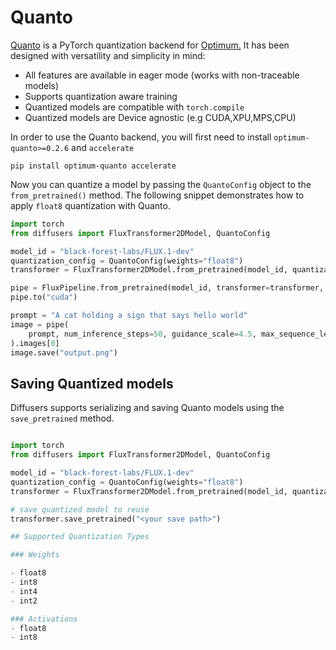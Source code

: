 <!--Copyright 2025 The HuggingFace Team. All rights reserved.

Licensed under the Apache License, Version 2.0 (the "License"); you may not use this file except in compliance with
the License. You may obtain a copy of the License at

http://www.apache.org/licenses/LICENSE-2.0

Unless required by applicable law or agreed to in writing, software distributed under the License is distributed on
an "AS IS" BASIS, WITHOUT WARRANTIES OR CONDITIONS OF ANY KIND, either express or implied. See the License for the
specific language governing permissions and limitations under the License.

-->

# Quanto

[Quanto](https://github.com/huggingface/optimum-quanto) is a PyTorch quantization backend for [Optimum.](https://huggingface.co/docs/optimum/en/index) 
It has been designed with versatility and simplicity in mind:

- All features are available in eager mode (works with non-traceable models)
- Supports quantization aware training
- Quantized models are compatible with `torch.compile`
- Quantized models are Device agnostic (e.g CUDA,XPU,MPS,CPU)

In order to use the Quanto backend, you will first need to install `optimum-quanto>=0.2.6` and `accelerate`

```shell
pip install optimum-quanto accelerate
```

Now you can quantize a model by passing the `QuantoConfig` object to the `from_pretrained()` method. The following snippet demonstrates how to apply `float8` quantization with Quanto. 

```python
import torch 
from diffusers import FluxTransformer2DModel, QuantoConfig

model_id = "black-forest-labs/FLUX.1-dev"
quantization_config = QuantoConfig(weights="float8")
transformer = FluxTransformer2DModel.from_pretrained(model_id, quantization_config=quantization_config, torch_dtype=torch.bfloat16)

pipe = FluxPipeline.from_pretrained(model_id, transformer=transformer, torch_dtype=torch_dtype)
pipe.to("cuda")

prompt = "A cat holding a sign that says hello world"
image = pipe(
    prompt, num_inference_steps=50, guidance_scale=4.5, max_sequence_length=512
).images[0]
image.save("output.png")
```
## Saving Quantized models

Diffusers supports serializing and saving Quanto models using the `save_pretrained` method. 
```python

import torch 
from diffusers import FluxTransformer2DModel, QuantoConfig

model_id = "black-forest-labs/FLUX.1-dev"
quantization_config = QuantoConfig(weights="float8")
transformer = FluxTransformer2DModel.from_pretrained(model_id, quantization_config=quantization_config, torch_dtype=torch.bfloat16)

# save quantized model to reuse
transformer.save_pretrained("<your save path>")

## Supported Quantization Types

### Weights 

- float8
- int8
- int4
- int2

### Activations
- float8
- int8


```
```
```


```




